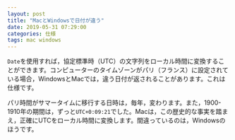 ```yaml
---
layout: post
title: "MacとWindowsで日付が違う"
date: 2019-05-31 07:29:00
categories: 仕様
tags: mac windows
---
```


``Date``を使用すれば，協定標準時（UTC）の文字列をローカル時間に変換することができます。コンピューターのタイムゾーンがパリ（フランス）に設定されている場合，WindowsとMacでは，違う日付が返されることがあります。これは仕様です。

パリ時間がサマータイムに移行する日時は，毎年，変わります。また，1900-1910年の期間は，ずっと``UTC+0:09:21``でした。Macは，この歴史的な事実を踏まえ，正確にUTCをローカル時間に変換します。間違っているのは，Windowsのほうです。
